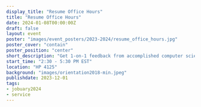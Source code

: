 ```yaml
---
display_title: "Resume Office Hours"
title: "Resume Office Hours"
date: 2024-01-08T00:00:00Z
draft: false
layout: event
poster: "images/event_posters/2023-2024/resume_office_hours.jpg"
poster_cover: "contain"
poster_position: "center"
short_description: "Get 1-on-1 feedback from accomplished computer science students "
start_time: "2:30 - 5:30 PM EST"
location: "HP 4125"
background: "images/orientation2018-min.jpeg"
publishdate: 2023-12-01
tags:
- jobuary2024
- service
---
```

